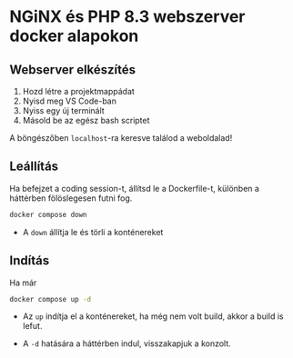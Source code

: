 # NGiNX és PHP 8.3 webszerver docker alapokon

## Webserver elkészítés

1. Hozd létre a projektmappádat
2. Nyisd meg VS Code-ban
3. Nyiss egy új terminált
4. Másold be az egész bash scriptet

A böngészőben `localhost`-ra keresve találod a weboldalad!


## Leállítás

Ha befejzet a coding session-t, állítsd le a Dockerfile-t,
különben a háttérben fölöslegesen futni fog.

  ```bash
  docker compose down
  ```
  - A `down` állítja le  és törli a konténereket


## Indítás

  Ha már 

  ```bash
  docker compose up -d
  ```

  - Az `up` indítja el a konténereket, ha még nem volt build, akkor a build is lefut.

  - A `-d` hatására a háttérben indul, visszakapjuk a konzolt.
    
